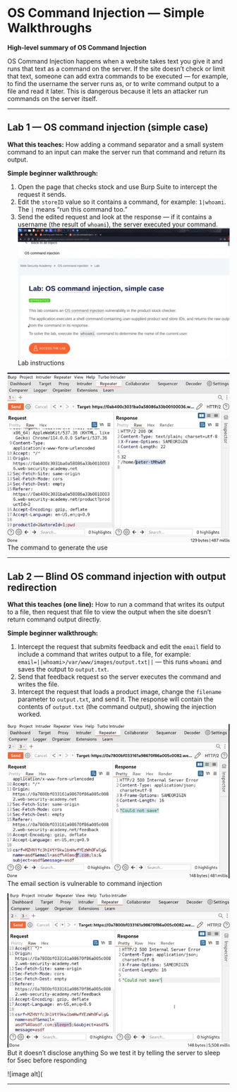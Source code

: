 # OS Command Injection — Simple Walkthroughs

**High-level summary of OS Command Injection**

OS Command Injection happens when a website takes text you give it and runs that text as a command on the server. If the site doesn’t check or limit that text, someone can add extra commands to be executed — for example, to find the username the server runs as, or to write command output to a file and read it later. This is dangerous because it lets an attacker run commands on the server itself.

---

## Lab 1 — OS command injection (simple case)

**What this teaches:**
How adding a command separator and a small system command to an input can make the server run that command and return its output.

**Simple beginner walkthrough:**

1. Open the page that checks stock and use Burp Suite to intercept the request it sends.
2. Edit the `storeID` value so it contains a command, for example: `1|whoami`. The `|` means “run this command too.”
3. Send the edited request and look at the response — if it contains a username (the result of `whoami`), the server executed your command.
![image alt](https://github.com/Lispectree/web-sec/blob/58a7c801f1d19cdeacbc32cab91cf8bffca70a6a/web-security-labs/labs/os-command-injection/OS%20LAB1%20PHOTO1.jpg)
Lab instructions


![image alt](https://github.com/Lispectree/web-sec/blob/0f72540f9e44f69416517689bf768100d6745108/web-security-labs/labs/os-command-injection/OS%20LAB1%20PHOTO2.jpg)
The command to generate the use

---

## Lab 2 — Blind OS command injection with output redirection

**What this teaches (one line):**
How to run a command that writes its output to a file, then request that file to view the output when the site doesn’t return command output directly.

**Simple beginner walkthrough:**

1. Intercept the request that submits feedback and edit the `email` field to include a command that writes output to a file, for example:
   `email=||whoami>/var/www/images/output.txt||` — this runs `whoami` and saves the output to `output.txt`.
2. Send that feedback request so the server executes the command and writes the file.
3. Intercept the request that loads a product image, change the `filename` parameter to `output.txt`, and send it. The response will contain the contents of `output.txt` (the command output), showing the injection worked.

![image alt](https://github.com/Lispectree/web-sec/blob/a88708c338cf118b53e8e2ea9df83596ae5cd5fc/web-security-labs/labs/os-command-injection/OS%20LAB2%20PHOTO1.jpg)
The email section is vulnerable to command injection


![image alt](https://github.com/Lispectree/web-sec/blob/835726c849f8d1178228f53565698feeef773b77/web-security-labs/labs/os-command-injection/OS%20LAB2%20PHOTO2.jpg)
But it doesn’t disclose anything 
So we test it by telling the server to sleep for 5sec before responding


![image alt](


---

